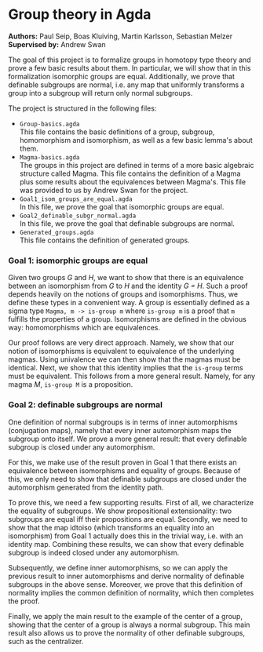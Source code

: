 Group theory in Agda
====================

**Authors:** Paul Seip, Boas Kluiving, Martin Karlsson, Sebastian Melzer\
**Supervised by:** Andrew Swan

The goal of this project is to formalize groups in homotopy type theory and prove a few basic results about them. In particular, we will show that in this formalization isomorphic groups are equal. Additionally, we prove that definable subgroups are normal, i.e. any map that uniformly transforms a group into a subgroup will return only normal subgroups.

The project is structured in the following files:
* `Group-basics.agda`\
   This file contains the basic definitions of a group, subgroup, homomorphism and isomorphism, as well as a few basic lemma's about them.
* `Magma-basics.agda`\
   The groups in this project are defined in terms of a more basic algebraic structure called Magma. This file contains the definition of a Magma plus some results about the equivalences between Magma's. This file was provided to us by Andrew Swan for the project.
* `Goal1_isom_groups_are_equal.agda`\
   In this file, we prove the goal that isomorphic groups are equal.
* `Goal2_definable_subgr_normal.agda`\
   In this file, we prove the goal that definable subgroups are normal.
* `Generated_groups.agda`\
   This file contains the definition of generated groups.

### Goal 1: isomorphic groups are equal
Given two groups *G* and *H*, we want to show that there is an equivalence between an isomorphism from *G* to *H* and the identity *G = H*. Such a proof depends heavily on the notions of groups and isomorphisms. Thus, we define these types in a convenient way. A group is essentially defined as a sigma type `Magma, m -> is-group m` where `is-group m` is a proof that `m` fulfills the properties of a group. Isomorphisms are defined in the obvious way: homomorphisms which are equivalences.

Our proof follows are very direct approach. Namely, we show that our notion of isomorphisms is equivalent to equivalence of the underlying magmas. Using univalence we can then show that the magmas must be identical. Next, we show that this identity implies that the `is-group` terms must be equivalent. This follows from a more general result. Namely, for any magma *M*, `is-group M` is a proposition.

### Goal 2: definable subgroups are normal
One definition of normal subgroups is in terms of inner automorphisms (conjugation maps), namely that every inner automorphism maps the subgroup onto itself. We prove a more general result: that every definable subgroup is closed under any automorphism.

For this, we make use of the result proven in Goal 1 that there exists an equivalence between isomorphisms and equality of groups. Because of this, we only need to show that definable subgroups are closed under the automorphism generated from the identity path.

To prove this, we need a few supporting results. First of all, we characterize the equality of subgroups. We show propositional extensionality: two subgroups are equal iff their propositions are equal. Secondly, we need to show that the map idtoiso (which transforms an equality into an isomorphism) from Goal 1 actually does this in the trivial way, i.e. with an identity map. Combining these results, we can show that every definable subgroup is indeed closed under any automorphism.

Subsequently, we define inner automorphisms, so we can apply the previous result to inner automorphisms and derive normality of definable subgroups in the above sense. Moreover, we prove that this definition of normality implies the common definition of normality, which then completes the proof.

Finally, we apply the main result to the example of the center of a group, showing that the center of a group is always a normal subgroup. This main result also allows us to prove the normality of other definable subgroups, such as the centralizer.
